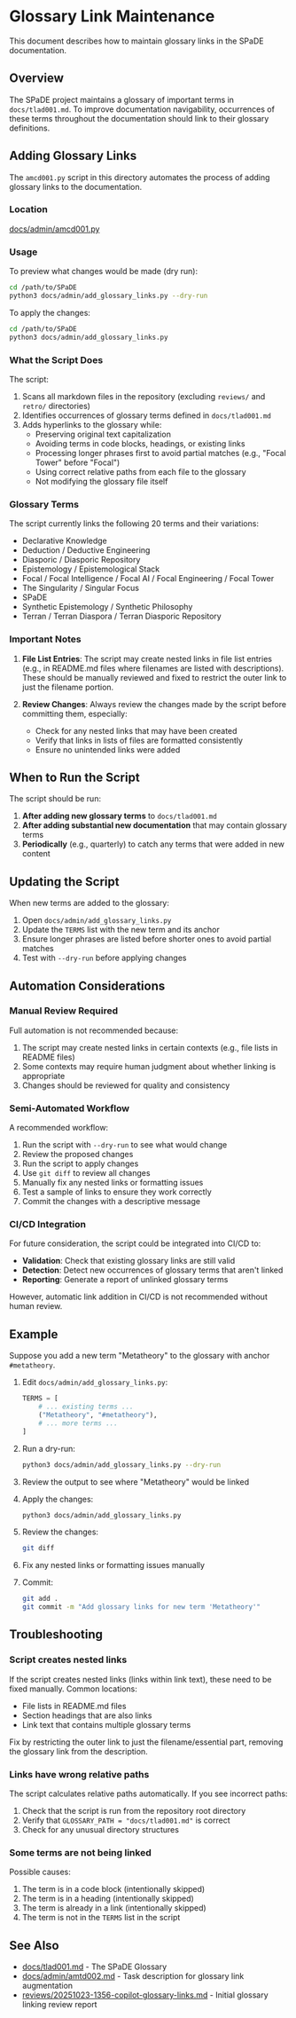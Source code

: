 # Glossary Link Maintenance

This document describes how to maintain glossary links in the SPaDE documentation.

## Overview

The SPaDE project maintains a glossary of important terms in `docs/tlad001.md`. To improve documentation navigability, occurrences of these terms throughout the documentation should link to their glossary definitions.

## Adding Glossary Links

The `amcd001.py` script in this directory automates the process of adding glossary links to the documentation.

### Location

[docs/admin/amcd001.py](./amcd001.py)

### Usage

To preview what changes would be made (dry run):

```bash
cd /path/to/SPaDE
python3 docs/admin/add_glossary_links.py --dry-run
```

To apply the changes:

```bash
cd /path/to/SPaDE
python3 docs/admin/add_glossary_links.py
```

### What the Script Does

The script:

1. Scans all markdown files in the repository (excluding `reviews/` and `retro/` directories)
2. Identifies occurrences of glossary terms defined in `docs/tlad001.md`
3. Adds hyperlinks to the glossary while:
   - Preserving original text capitalization
   - Avoiding terms in code blocks, headings, or existing links
   - Processing longer phrases first to avoid partial matches (e.g., "Focal Tower" before "Focal")
   - Using correct relative paths from each file to the glossary
   - Not modifying the glossary file itself

### Glossary Terms

The script currently links the following 20 terms and their variations:

- Declarative Knowledge
- Deduction / Deductive Engineering
- Diasporic / Diasporic Repository
- Epistemology / Epistemological Stack
- Focal / Focal Intelligence / Focal AI / Focal Engineering / Focal Tower
- The Singularity / Singular Focus
- SPaDE
- Synthetic Epistemology / Synthetic Philosophy
- Terran / Terran Diaspora / Terran Diasporic Repository

### Important Notes

1. **File List Entries**: The script may create nested links in file list entries (e.g., in README.md files where filenames are listed with descriptions). These should be manually reviewed and fixed to restrict the outer link to just the filename portion.

2. **Review Changes**: Always review the changes made by the script before committing them, especially:
   - Check for any nested links that may have been created
   - Verify that links in lists of files are formatted consistently
   - Ensure no unintended links were added

## When to Run the Script

The script should be run:

1. **After adding new glossary terms** to `docs/tlad001.md`
2. **After adding substantial new documentation** that may contain glossary terms
3. **Periodically** (e.g., quarterly) to catch any terms that were added in new content

## Updating the Script

When new terms are added to the glossary:

1. Open `docs/admin/add_glossary_links.py`
2. Update the `TERMS` list with the new term and its anchor
3. Ensure longer phrases are listed before shorter ones to avoid partial matches
4. Test with `--dry-run` before applying changes

## Automation Considerations

### Manual Review Required

Full automation is not recommended because:

1. The script may create nested links in certain contexts (e.g., file lists in README files)
2. Some contexts may require human judgment about whether linking is appropriate
3. Changes should be reviewed for quality and consistency

### Semi-Automated Workflow

A recommended workflow:

1. Run the script with `--dry-run` to see what would change
2. Review the proposed changes
3. Run the script to apply changes
4. Use `git diff` to review all changes
5. Manually fix any nested links or formatting issues
6. Test a sample of links to ensure they work correctly
7. Commit the changes with a descriptive message

### CI/CD Integration

For future consideration, the script could be integrated into CI/CD to:

- **Validation**: Check that existing glossary links are still valid
- **Detection**: Detect new occurrences of glossary terms that aren't linked
- **Reporting**: Generate a report of unlinked glossary terms

However, automatic link addition in CI/CD is not recommended without human review.

## Example

Suppose you add a new term "Metatheory" to the glossary with anchor `#metatheory`.

1. Edit `docs/admin/add_glossary_links.py`:

   ```python
   TERMS = [
       # ... existing terms ...
       ("Metatheory", "#metatheory"),
       # ... more terms ...
   ]
   ```

2. Run a dry-run:

   ```bash
   python3 docs/admin/add_glossary_links.py --dry-run
   ```

3. Review the output to see where "Metatheory" would be linked

4. Apply the changes:

   ```bash
   python3 docs/admin/add_glossary_links.py
   ```

5. Review the changes:

   ```bash
   git diff
   ```

6. Fix any nested links or formatting issues manually

7. Commit:

   ```bash
   git add .
   git commit -m "Add glossary links for new term 'Metatheory'"
   ```

## Troubleshooting

### Script creates nested links

If the script creates nested links (links within link text), these need to be fixed manually. Common locations:

- File lists in README.md files
- Section headings that are also links
- Link text that contains multiple glossary terms

Fix by restricting the outer link to just the filename/essential part, removing the glossary link from the description.

### Links have wrong relative paths

The script calculates relative paths automatically. If you see incorrect paths:

1. Check that the script is run from the repository root directory
2. Verify that `GLOSSARY_PATH = "docs/tlad001.md"` is correct
3. Check for any unusual directory structures

### Some terms are not being linked

Possible causes:

1. The term is in a code block (intentionally skipped)
2. The term is in a heading (intentionally skipped)
3. The term is already in a link (intentionally skipped)
4. The term is not in the `TERMS` list in the script

## See Also

- [docs/tlad001.md](../tlad001.md) - The SPaDE Glossary
- [docs/admin/amtd002.md](amtd002.md) - Task description for glossary link augmentation
- [reviews/20251023-1356-copilot-glossary-links.md](../../reviews/20251023-1356-copilot-glossary-links.md) - Initial glossary linking review report
